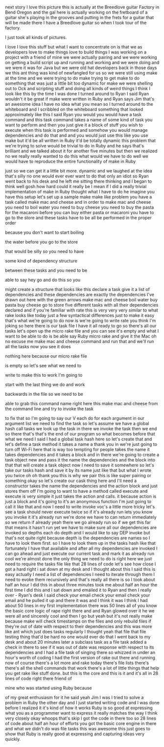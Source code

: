 next story I love this picture this is actually at the Breedlove guitar Factory
in Bend Oregon and the gal here is actually working on the fretboard of a guitar she's playing in the grooves and putting in the frets for a guitar that will be made there I have a Breedlove guitar so when I took tour of the factory.

I just took all kinds of pictures.

I love I love this stuff but what I want to concentrate on is that we as developers love to make things love to build things I was working on a project with a friend of mine we were actually pairing and we were working on getting a build script up and running and working and we were doing and we were it was for Java but we were old hat developers back in those days we this ant thing was kind of newfangled for us so we were still using make at the time and we were trying to do make trying to get make to do something that was just a little bit too dynamic for make we were shelling out to Ock and scripting stuff and doing all kinds of weird things I think I look like this by the time I was done I turned around to Ryan I said Ryan wouldn't it be great if make were written in Ruby and Ryan says Jim that's an awesome idea I have no idea what you mean so I turned around to the whiteboard and I scribbled on the whiteboard something that looked approximately like this I said Ryan you would you would have a task command and this task command takes a name of some kind of task you want to perform and then you just give it a block of stuff you wish to execute when this task is performed and somehow you would manage dependencies and do that and and you would just use this like you use make but it'd be all written in Ruby it'd be totally dynamic this problem that we're trying to solve would be trivial to do in Ruby and he says that's brilliant and we talked about it for another five minutes but then we realized no we really really wanted to do this what would we have to do well we would have to reproduce the 
entire functionality of make in Ruby

just so we can get it a little bit more.
dynamic and we laughed at the idea that's silly no one would ever ever want to do that only an idiot so Ryan went back to his desk and he left me sitting there thinking and I began to think well gosh how hard could it really be I mean if I did a really trivial implementation of make in Ruby thought what I have to do he imagine you have this setup let's set up a sample make make like problem you have a task called make mac and cheese and in order to make mac and cheese you need to boil water you need to buy cheese you need to buy the pasta for the macaroni before you can buy either pasta or macaroni you have to go to the store and these tasks have to be all be performed in the proper order

because you don't want to start boiling

the water before you go to the store

that would be silly so you need to have

some kind of dependency structure

between these tasks and you need to be

able to say hey go and do this so you

might create a structure that looks like
this  declare a task give it a list of  dependencies and these dependencies are  exactly the dependencies I've drawn out  here with the green arrows make mac and  cheese boil water buy pasta buy cheese  go to store five different tasks with  all their dependencies declared and if  you're familiar with rate this is very  very very similar to what rake looks  like today just a few syntactical  differences just to make it easy that's  what we're going to do now is we're  going to write rate  you think I'm joking so here there is  our task file I have it all ready to go  so there's all our tasks let's open up  the micro rake file and you can see it's  empty and what I want to be able to do  is be able say Ruby micro rake and give  it the Mac oh no excuse me make mac and  cheese command and run that and we'll 
run all the tasks now you see it does

nothing here because our micro rake file

is empty so let's see what we need to

write to make this to work I'm going to

start with the last thing we do and work

backwards in the file so we need to be

able to grab this command name right
here this make mac and cheese from the
command line and try to invoke the task

to fix that so I'm going to say our V 
each do for each argument in our  argument list we need to find the task  so let's assume we have a global hash  call tasks we look up the task in there  we invoke the task then we end so there  that's that's the end of our program so  what becomes before that what we need I  said I had a global task hash here so  let's create that and let's define a  task method it takes a name a thank you  in  we're just going to turn off Wi-Fi here that is way too tempting for people takes the name it takes dependencies and  it takes a block and in there we're  going to create a task object new and  pass it the name the dependencies and  the block into that that will create a  task object now I need to save it  somewhere so let's take our tasks hash  and save it by its name just like that  but what I wrote you twice oh oh thank  you this is why we pair this is like  super pairing or something okay so let's  create our cask  thing here and I'll need a constructor  takes the name the dependencies and the  action block and just stores them off  I'm going to want to have a method called execute and execute is very simple it just takes the action and calls.   it because action is just a block and it's going to it's an anonymous function I'm just going to call it like that and now I need to write invoke  voc's a little more tricky let's see a  task should never execute twice so if  it's already run lets you know you 
invoke it it's already run we're done we have to can return immediately so we return if already yeah there we go already run so if we get this far that means it hasn't run yet we have to make sure all our dependencies are invoked so depths each do depth and I would like to say DEP invoke but that's not quite right because depth is the dependencies are names so I have to look them first.  so I have to look them up in the
tasks hash like that fortunately I have that available and after all my dependencies are invoked I can go ahead and just execute our current task and mark it as already run cool we're almost done the only thing we need to do is right here we just need to require the tasks file like that 28 lines of code let's see how close I got a hard right i sat down at my desk and I thought about this I said this is easy actually I need a list of dependencies I need to iterate through them I need to evoke them recursively and that's really all there is so I took about half an hour I did this in about three minutes took me about half an hour the first time I did this and I sat down and emailed it to Ryan and then I really over - Ryan's desk I said check your email check your email check your email and he pulled it up and there it was and I think it was I think I had about 50 lines in my first implementation there was 50 lines all of you know the basic core logic of rape right there and and Ryan glowed over it he we were all and sincerely cool and then I go but yeah but it's not really make because make will check timestamps
on the files and only rebuild files if
they're out of date with respect to their dependencies and this was more like ant which just does tasks regularly I thought yeah that file that file testing thing that'd be hard no one would ever do that I went back to my desk and about 20 minutes later a subclass task as a file task added a check in there to see if it was out of date was response with respect to its dependencies and I had a file task of singing there so whizzed in under an hour's worth of coding I had the first version of rake out there and running now of course there's a lot more and rake today there's file lists there's there's all the shell commands that work there's a lot of little things that help you get rake like stuff done. 
but this is the core and this is it and it's all in 28 lines of code right there friend of

mine who was started using Ruby because

of my great enthusiasm for it he said  yeah Jim I was I tried to solve a  problem in Ruby the other day and I just  started writing code and I was done  before I realized it it's kind of how it  works Ruby is so good at expressing what  you as a programmer want to express it  really matches the way I think very  closely okay whoops that's skip I got  the code in there too so 28 lines of  code about half an hour of efforts you  got the basic core engine in there and  what we didn't do was file tasks this  was awesome this just goes to show that Ruby is really good at expressing and capturing ideas very quickly. 
